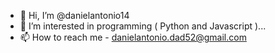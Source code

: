 - 👋 Hi, I’m @danielantonio14
- 👀 I’m interested in programming ( Python and Javascript )...
- 📫 How to reach me - danielantonio.dad52@gmail.com

<!---
DenioStar/DenioStar is a ✨ special ✨ repository because its `README.md` (this file) appears on your GitHub profile.
You can click the Preview link to take a look at your changes.
--->
